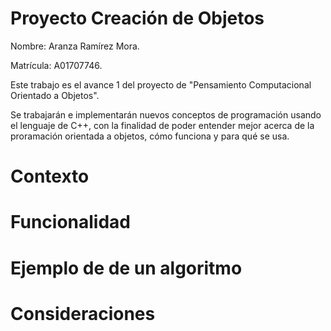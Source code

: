 # Proyecto Creación de Objetos
Nombre: Aranza Ramírez Mora.

Matrícula: A01707746.

Este trabajo es el avance 1 del proyecto de "Pensamiento Computacional Orientado a Objetos".

Se trabajarán e implementarán nuevos conceptos de programación usando el lenguaje de C++, con la finalidad de poder entender mejor acerca de la proramación orientada a objetos, cómo funciona y para qué se usa.

# Contexto


# Funcionalidad


# Ejemplo de de un algoritmo


# Consideraciones
